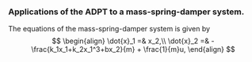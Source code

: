 ### Applications of the ADPT to a mass-spring-damper system.

The equations of the mass-spring-damper system is given by
$$
\begin{align}
\dot{x}_1 =& x_2,\\
\dot{x}_2 =& -\frac{k_1x_1+k_2x_1^3+bx_2}{m} + \frac{1}{m}u,
\end{align}
$$
